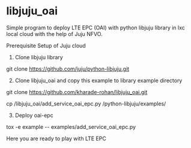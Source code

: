 # libjuju_oai

Simple program to deploy LTE EPC (OAI) with python libjuju library in lxc local cloud with the help of Juju NFVO.

Prerequisite
Setup of Juju cloud 

1. Clone libjuju library

git clone https://github.com/juju/python-libjuju.git

2. Clone libjuju_oai and copy this example to library example directory

git clone https://github.com/kharade-rohan/libjuju_oai.git

cp /libjuju_oai/add_service_oai_epc.py /python-libjuju/examples/

3. Deploy oai-epc

tox -e example -- examples/add_service_oai_epc.py

Here you are ready to play with LTE EPC


